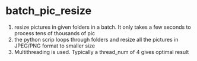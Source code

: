 # batch_pic_resize
1. resize pictures in given folders in a batch. It only takes a few seconds to process tens of thousands of pic
2. the python scrip loops through folders and resize all the pictures in JPEG/PNG format to smaller size
3. Multithreading is used. Typically a thread_num of 4 gives optimal result
